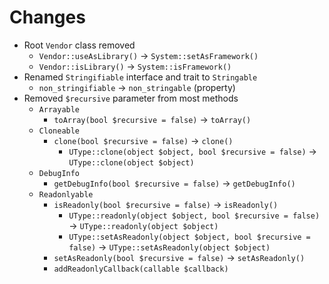 # Changes

* Root `Vendor` class removed
  * `Vendor::useAsLibrary()` &#8594; `System::setAsFramework()`
  * `Vendor::isLibrary()` &#8594; `System::isFramework()`
* Renamed `Stringifiable` interface and trait to `Stringable`
  * `non_stringifiable` &#8594; `non_stringable` (property)
* Removed `$recursive` parameter from most methods
  * `Arrayable`
    * `toArray(bool $recursive = false)` &#8594; `toArray()`
  * `Cloneable`
    * `clone(bool $recursive = false)` &#8594; `clone()`
      * `UType::clone(object $object, bool $recursive = false)` &#8594; `UType::clone(object $object)`
  * `DebugInfo`
    * `getDebugInfo(bool $recursive = false)` &#8594; `getDebugInfo()`
  * `Readonlyable`
    * `isReadonly(bool $recursive = false)` &#8594; `isReadonly()`
      * `UType::readonly(object $object, bool $recursive = false)` &#8594; `UType::readonly(object $object)`
      * `UType::setAsReadonly(object $object, bool $recursive = false)` &#8594; `UType::setAsReadonly(object $object)`
    * `setAsReadonly(bool $recursive = false)` &#8594; `setAsReadonly()`
    * `addReadonlyCallback(callable $callback)`
